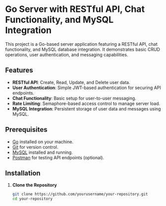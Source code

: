 # Go Server with RESTful API, Chat Functionality, and MySQL Integration

This project is a Go-based server application featuring a RESTful API, chat functionality, and MySQL database integration. It demonstrates basic CRUD operations, user authentication, and messaging capabilities.

## Features

- **RESTful API**: Create, Read, Update, and Delete user data.
- **User Authentication**: Simple JWT-based authentication for securing API endpoints.
- **Chat Functionality**: Basic setup for user-to-user messaging.
- **Rate Limiting**: Semaphore-based access control to manage server load.
- **MySQL Integration**: Persistent storage of user data and messages using MySQL.

## Prerequisites

- [Go](https://golang.org/doc/install) installed on your machine.
- [Git](https://git-scm.com/) for version control.
- [MySQL](https://dev.mysql.com/downloads/mysql/) installed and running.
- [Postman](https://www.postman.com/downloads/) for testing API endpoints (optional).

## Installation

1. **Clone the Repository**

   ```bash
   git clone https://github.com/yourusername/your-repository.git
   cd your-repository
